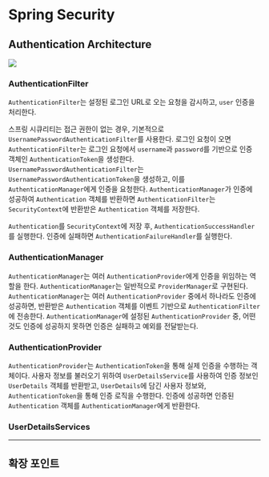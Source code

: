 # Spring Security

## Authentication Architecture
<img src="https://user-images.githubusercontent.com/81250857/182189122-393e7419-1529-45b3-aaf7-1a9b06195c0b.png">

### AuthenticationFilter
`AuthenticationFilter`는 설정된 로그인 URL로 오는 요청을 감시하고, `user` 인증을 처리한다.

스프링 시큐리티는 접근 권한이 없는 경우, 기본적으로 `UsernamePasswordAuthenticationFilter`를 사용한다. 로그인 요청이 오면 `AuthenticationFilter`는 로그인 요청에서 `username`과 `password`를 기반으로 인증 객체인 `AuthenticationToken`을 생성한다. `UsernamePasswordAuthenticationFilter`는 `UsernamePasswordAuthenticationToken`을 생성하고, 이를 `AuthenticationManager`에게 인증을 요청한다.
`AuthenticationManager`가 인증에 성공하여 `Authentication` 객체를 반환하면 `AuthenticationFilter`는 `SecurityContext`에 반환받은 `Authentication` 객체를 저장한다.

`Authentication`를 `SecurityContext`에 저장 후, `AuthenticationSuccessHandler`를 실행한다. 인증에 실패하면 `AuthenticationFailureHandler`를 실행한다.

### AuthenticationManager
`AuthenticationManager`는 여러 `AuthenticationProvider`에게 인증을 위임하는 역할을 한다. `AuthenticationManager`는 일반적으로 `ProviderManager`로 구현된다.
`AuthenticationManager`는 여러 `AuthenticationProvider` 중에서 하나라도 인증에 성공하면, 반환받은 `Authentication` 객체를 이벤트 기반으로 `AuthenticationFilter`에 전송한다.
`AuthenticationManager`에 설정된 `AuthenticationProvider` 중, 어떤 것도 인증에 성공하지 못하면 인증은 실패하고 예외를 전달받는다.

### AuthenticationProvider
`AuthenticationProvider`는 `AuthenticationToken`을 통해 실제 인증을 수행하는 객체이다. 사용자 정보를 불러오기 위하여 `UserDetailsService`를 사용하여 인증 정보인 `UserDetails` 객체를 반환받고, `UserDetails`에 담긴 사용자 정보와, `AuthenticationToken`을 통해 인증 로직을 수행한다. 인증에 성공하면 인증된 `Authentication` 객체를 `AuthenticationManager`에게 반환한다.

### UserDetailsServices





---
## 확장 포인트
